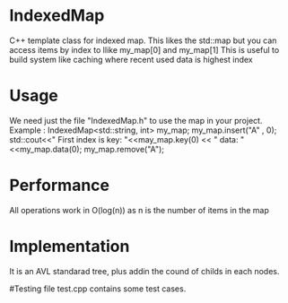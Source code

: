 # IndexedMap
C++ template class for indexed map.
This likes the std::map but you can access items by index to llike my_map[0] and my_map[1]
This is useful to build system like caching where recent used data is highest index 

# Usage
We need just the file "IndexedMap.h" to use the map in your project.
Example :
IndexedMap<std::string, int> my_map;
my_map.insert("A" , 0);
std::cout<<" First index is key: "<<may_map.key(0) << " data: "<<my_map.data(0);
my_map.remove("A");


# Performance
All operations work in O(log(n)) as n is the number of items in the map

# Implementation
It is an AVL standarad tree, plus addin the cound of childs in each nodes.

#Testing
file test.cpp contains some test cases.

